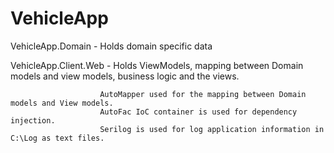 # VehicleApp

VehicleApp.Domain - Holds domain specific data

VehicleApp.Client.Web - Holds ViewModels, mapping between Domain models and view models, business logic and the views.
                        
                        AutoMapper used for the mapping between Domain models and View models.
                        AutoFac IoC container is used for dependency injection.
                        Serilog is used for log application information in C:\Log as text files.
